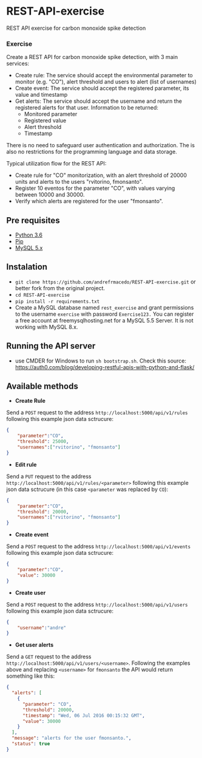 # REST-API-exercise
REST API exercise for carbon monoxide spike detection

### Exercise
Create a REST API for carbon monoxide spike detection, with 3 main services:
* Create rule: The service should accept the environmental parameter to monitor (e.g. "CO"), alert threshold and users to alert (list of usernames)
* Create event: The service should accept the registered parameter, its value and timestamp
* Get alerts: The service should accept the username and return the registered alerts for that user. Information to be returned:
  * Monitored parameter
  * Registered value
  * Alert threshold
  * Timestamp

There is no need to safeguard user authentication and authorization. The is also no restrictions for the programming language and data storage.

Typical utilization flow for the REST API:
* Create rule for "CO" monitorization, with an alert threshold of 20000 units and alerts to the users "rvitorino, fmonsanto".
* Register 10 eventos for the parameter "CO", with values varying between 10000 and 30000.
* Verify which alerts are registered for the user "fmonsanto".


## Pre requisites
* [Python 3.6](http://www.python.org/)
* [Pip](https://pypi.python.org/pypi/pip)
* [MySQL 5.x](http://www.mysql.com/) 

## Instalation
* `git clone https://github.com/andrefrmacedo/REST-API-exercise.git` or better fork from the original project.
* `cd REST-API-exercise`
* `pip install -r requirements.txt`
* Create a MySQL database named `rest_exercise` and grant permissions to the username `exercise` with password `Exercise123.` You can register a free account at freemysqlhosting.net for a MySQL 5.5 Server. It is not working with MySQL 8.x.
 
## Running the API server
* use CMDER for Windows to run `sh bootstrap.sh`. Check this source: https://auth0.com/blog/developing-restful-apis-with-python-and-flask/

## Available methods
* <b>Create Rule</b>

 Send a `POST` request to the address `http://localhost:5000/api/v1/rules` following this example json data sctrucure:
```json
{
    "parameter":"CO",
    "threshold": 25000,
    "usernames":["rvitorino", "fmonsanto"]
}
```
* <b>Edit rule</b>
 
Send a `PUT` request to the address `http://localhost:5000/api/v1/rules/<parameter>` following this example json data sctrucure (in this case `<parameter` was replaced by `CO`):
```json
{
    "parameter":"CO",
    "threshold": 20000,
    "usernames":["rvitorino", "fmonsanto"]
}
```

* <b>Create event</b>

 Send a `POST` request to the address `http://localhost:5000/api/v1/events` following this example json data sctrucure:
```json
{
    "parameter":"CO",
    "value": 30000
}
```

* <b>Create user</b>

Send a `POST` request to the address `http://localhost:5000/api/v1/users` following this example json data sctrucure:
```json
{
    "username":"andre"
}
```

* <b>Get user alerts</b>

Send a `GET` request to the address `http://localhost:5000/api/v1/users/<username>`. Following the examples above and replacing `<username>` for `fmonsanto` the API would return something like this:
```json
{
  "alerts": [
    {
      "parameter": "CO",
      "threshold": 20000,
      "timestamp": "Wed, 06 Jul 2016 00:15:32 GMT",
      "value": 30000
    }
  ],
  "message": "alerts for the user fmonsanto.",
  "status": true
}
```
